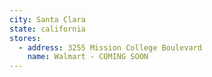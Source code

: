 ```yaml
---
city: Santa Clara
state: california
stores:
  - address: 3255 Mission College Boulevard
    name: Walmart - COMING SOON
---
```

